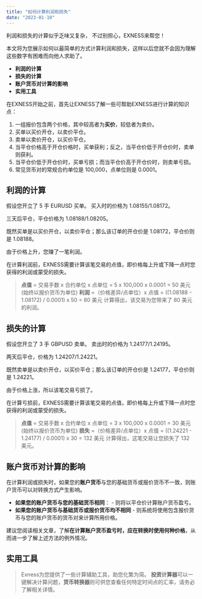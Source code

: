 ```yaml
---
title: "如何计算利润和损失"
date: "2023-01-10"
---
```


利润和损失的计算似乎乏味又复杂， 不过别担心，EXNESS来帮您！

本文将为您展示如何以最简单的方式计算利润和损失，这样以后您就不会因为理解这些数字有困难而向他人求助了。

- **利润的计算**
- **损失的计算**
- **账户货币对计算的影响**
- **实用工具**

在EXNESS开始之前，首先让EXNESS了解一些可帮助EXNESS进行计算的知识点：

1. 一组报价包含两个价格，其中较高者为**买价**，较低者为卖价。
2. 买单以买价开仓，以卖价平仓。
3. 卖单以卖价开仓，以买价平仓。
4. 当平仓价格高于开仓价格时，买单获利；反之，当平仓价低于开仓价时，卖单则获利。
5. 当平仓价低于开仓价时，买单亏损；而当平仓价高于开仓价时，则卖单亏损。
6. 常见货币对的常规合约单位是 100,000，点单位则是 0.0001。

## **利润的计算**

假设您开立了 5 手 EURUSD 买单。 买入时的价格为 1.08155/1.08172。

三天后平仓，平仓价格为 1.08188/1.08205。

既然买单是以买价开仓，以卖价平仓；那么该订单的开仓价是 1.08172，平仓价则是 1.08188。

由于价格上升，您赚了一笔利润。

在计算利润前，EXNESS需要计算该笔交易的点值，即价格每上升或下降一点时您获得的利润或蒙受的损失。

> **点值** = 交易手数 x 合约单位 x 点单位
> = 5 x 100,000 x 0.0001
> = 50 美元 (始终以报价货币为单位)
> **利润** =（价格差异/点单位）x 点值
> = ((1.08188 - 1.08172) / 0.0001) x 50
> = 80 美元
> 计算得出，该交易为您带来了 80 美元的利润。

## **损失的计算**

假设您开立了 3 手 GBPUSD 卖单。 卖出时的价格为 1.24177/1.24195。

两天后平仓，价格为 1.24207/1.24221。

既然卖单是以卖价开仓，以买价平仓；那么该订单的开仓价是 1.24177，平仓价则是 1.24221。

由于价格上涨，所以该笔交易亏损了。

在计算亏损前，EXNESS需要计算该笔交易的点值，即价格每上升或下降一点时您获得的利润或蒙受的损失。

> **点值** = 交易手数 x 合约单位 x 点单位
> = 3 x 100,000 x 0.0001
> = 30 美元 (始终以报价货币为单位)
> **损失** =（价格差异/点单位）x 点值
> = ((1.24221 - 1.24177) / 0.0001) x 30
> = 132 美元
> 计算得出，这笔交易让您损失了 132 美元。

## **账户货币对计算的影响**

在计算利润或损失时，如果您的**账户货币**与您的基础货币或报价货币不一致，则账户货币可以对转换方式产生影响。

- **如果您的账户货币与您的基础货币相同**： - 则将以平仓价计算账户货币盈亏。
- **如果您的账户货币与基础货币或报价货币均不相同** - 则系统将使用包含报价货币与您的账户货币的货币对来计算所用价格。

建议您阅读相关文章，了解**在计算账户货币盈亏时，应在转换时使用何种价格**，从而进一步了解上述方法的例外情况。

## **实用工具**

> Exness为您提供了一些计算辅助工具，助您化繁为简。 **投资计算器**可以一键解决计算问题，**货币转换器**则可供您查看任何特定时间点的汇率，请务必了解相关详情。
